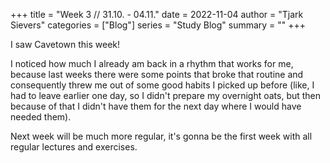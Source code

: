 +++
title = "Week 3 // 31.10. - 04.11."
date = 2022-11-04
author = "Tjark Sievers"
categories = ["Blog"]
series = "Study Blog"
summary = ""
+++

I saw Cavetown this week!

I noticed how much I already am back in a rhythm that works for me, because last weeks there were some points that broke that routine and consequently threw me out of some good habits I picked up before (like, I had to leave earlier one day, so I didn't prepare my overnight oats, but then because of that I didn't have them for the next day where I would have needed them).

Next week will be much more regular, it's gonna be the first week with all regular lectures and exercises.
